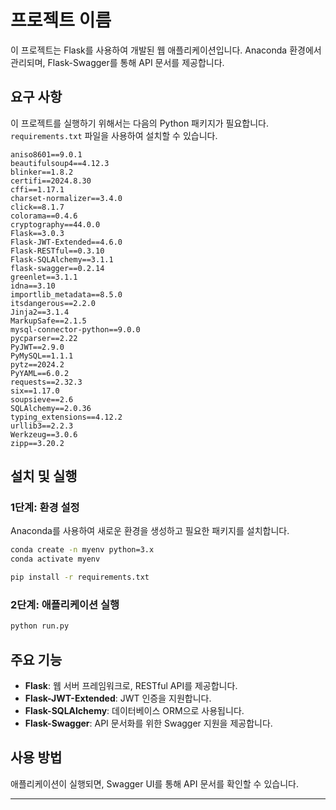 
# 프로젝트 이름

이 프로젝트는 Flask를 사용하여 개발된 웹 애플리케이션입니다. Anaconda 환경에서 관리되며, Flask-Swagger를 통해 API 문서를 제공합니다.

## 요구 사항

이 프로젝트를 실행하기 위해서는 다음의 Python 패키지가 필요합니다. `requirements.txt` 파일을 사용하여 설치할 수 있습니다.

```plaintext
aniso8601==9.0.1
beautifulsoup4==4.12.3
blinker==1.8.2
certifi==2024.8.30
cffi==1.17.1
charset-normalizer==3.4.0
click==8.1.7
colorama==0.4.6
cryptography==44.0.0
Flask==3.0.3
Flask-JWT-Extended==4.6.0
Flask-RESTful==0.3.10
Flask-SQLAlchemy==3.1.1
flask-swagger==0.2.14
greenlet==3.1.1
idna==3.10
importlib_metadata==8.5.0
itsdangerous==2.2.0
Jinja2==3.1.4
MarkupSafe==2.1.5
mysql-connector-python==9.0.0
pycparser==2.22
PyJWT==2.9.0
PyMySQL==1.1.1
pytz==2024.2
PyYAML==6.0.2
requests==2.32.3
six==1.17.0
soupsieve==2.6
SQLAlchemy==2.0.36
typing_extensions==4.12.2
urllib3==2.2.3
Werkzeug==3.0.6
zipp==3.20.2
```

## 설치 및 실행

### 1단계: 환경 설정

Anaconda를 사용하여 새로운 환경을 생성하고 필요한 패키지를 설치합니다.

```bash
conda create -n myenv python=3.x  
conda activate myenv

pip install -r requirements.txt  
```

### 2단계: 애플리케이션 실행

```bash
python run.py
```

## 주요 기능

- **Flask**: 웹 서버 프레임워크로, RESTful API를 제공합니다.
- **Flask-JWT-Extended**: JWT 인증을 지원합니다.
- **Flask-SQLAlchemy**: 데이터베이스 ORM으로 사용됩니다.
- **Flask-Swagger**: API 문서화를 위한 Swagger 지원을 제공합니다.

## 사용 방법

애플리케이션이 실행되면, Swagger UI를 통해 API 문서를 확인할 수 있습니다.



---


